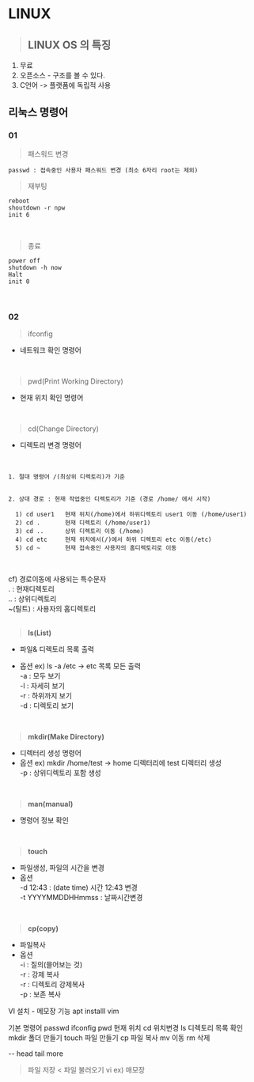 # LINUX

> ## LINUX OS 의 특징

1. 무료
2. 오픈소스 - 구조를 볼 수 있다.
3. C언어 -> 플랫폼에 독립적 사용

## 리눅스 명령어

### 01

> 패스워드 변경

    passwd : 접속중인 사용자 패스워드 변경 (최소 6자리 root는 제외)

> 재부팅

    reboot
    shoutdown -r npw
    init 6

<br>

> 종료

    power off
    shutdown -h now
    Halt
    init 0

<br>

### 02

> ifconfig
* 네트워크 확인 명령어
<br>

> pwd(Print Working Directory)
* 현재 위치 확인 명령어
<br>

> cd(Change Directory)
* 디렉토리 변경 명령어
<br>
    
    1. 절대 명령어 /(최상위 디렉토리)가 기준     
        
        
    2. 상대 경로 : 현재 작업중인 디렉토리가 기준 (경로 /home/ 에서 시작) 
             
      1) cd user1 	현재 위치(/home)에서 하위디렉토리 user1 이동 (/home/user1)     
      2) cd .		현재 디렉토리 (/home/user1)     
      3) cd .. 		상위 디렉토리 이동 (/home)      
      4) cd etc		현재 위치에서(/)에서 하위 디렉토리 etc 이동(/etc)     
      5) cd ~		현재 접속중인 사용자의 홈디렉토리로 이동     

<br>

cf) 경로이동에 사용되는 특수문자 <br>
.  : 현재디렉토리 <br>
.. : 상위디렉토리 <br>
~(틸트) : 사용자의 홈디렉토리 <br>
<br>
> **ls(List)**
 * 파일& 디렉토리 목록 출력 <br>
 * 옵션 ex) ls -a /etc -> etc 목록 모든 출력 <br>
   -a : 모두 보기 <br>
   -l : 자세히 보기 <br>
   -r : 하위까지 보기 <br>
   -d : 디렉토리 보기  <br>

   <br>

> **mkdir(Make Directory)** <br>
 * 디렉터리 생성 명령어
 * 옵션 ex) mkdir /home/test -> home 디렉터리에 test 디렉터리 생성 <br>
  -p : 상위디렉토리 포함 생성<br>
<br>

> **man(manual)** <br>
* 명령어 정보 확인 <br>
<br>

> **touch** <br>
 * 파일생성, 파일의 시간을 변경 <br>
 * 옵션  <br>
  -d 12:43 :  (date time) 시간 12:43 변경 <br>
  -t YYYYMMDDHHmmss : 날짜시간변경 <br>
  <br>

> **cp(copy)** <br>
* 파일복사 <br>
* 옵션 <br>
  -i : 질의(믈어보는 것) <br>
  -r : 강제 복사 <br>
  -r : 디렉토리 강제복사 <br>
  -p : 보존 복사 <br>
  
  

VI  설치 - 메모장 기능
apt installl vim

기본 명령어
passwd
ifconfig
pwd 현재 위치
cd 위치변경
ls 디렉토리 목록 확인
mkdir 폴더 만들기 
touch 파일 만들기
cp 파일 복사
mv 이동
rm 삭제

--
head
tail
more
> 파일 저장
< 파일 불러오기
vi ex) 매모장
